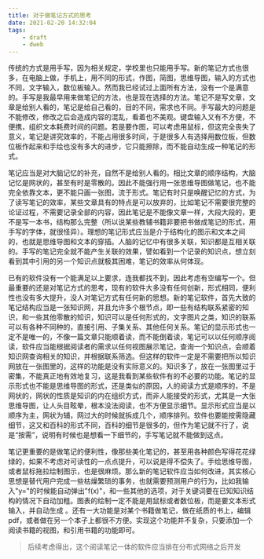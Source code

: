 ```yaml
---
title: 对于做笔记方式的思考
date: 2021-02-20 14:32:04
tags:
    - draft
    - dweb
---
```


传统的方式是用手写，因为相关规定，学校里也只能用手写。新的笔记方式也很多，在电脑上做，手机上，用不同的形式，作图，简图，思维导图，输入的方式也不同，文字输入，数位板输入。然而我已经试过上面所有方法，没有一个是满意的。手写是我最早用来做笔记的方法，也是现在选择的方法。笔记不是写文章，文章是给别人看的，笔记是给自己看的，目的不同，需求也不同。手写最大的问题是不能修改，修改之后会造成内容的混乱，看着也不美观。键盘输入又有不方便，不便携，组织文本耗费时间的问题。若是要作图，可以考虑用鼠标，但这完全丧失了意义，笔记是讲究效率的，不能占用很多时间，于是很多人有选择用数位板，但数位板作起来和手绘也没有多大的进步，它只能擦除，而不能自动生成一种笔记的形式。

笔记应当是对大脑记忆的补充，自然不是给别人看的。相比文章的顺序结构，大脑记忆是网状的，甚至有时是零散的。因此不能强行用一张思维导图做笔记，也不能完全依靠文本，更不能只画一张图，流于形式。笔记有时只是唤醒记忆的方式，为了读写笔记的效率，某些文章具有的特点是可以放弃的，比如笔记不需要很完整的论证过程，不需要记录全部的内容，因此笔记是不能像文章一样，大段大段的，更不是写一本书，结构那么完整（所以说某些教辅书籍非要把书做成笔记的形式，用手写的字体，就很怪异）。理想的笔记形式应当是介于结构化的图示和文本之间的，也就是思维导图和文本的穿插。人脑的记忆中有很多关联，知识都是互相关联的。手写的笔记完全就不能产生关联的效果，譬如看到一个记录的知识点，想立刻看到其中引用的另一个知识点就极其困难，笔记的效率从何体现。

已有的软件没有一个能满足以上要求，连我都找不到，因此考虑有空编写一个。但最重要的还是对笔记方式的思考，现有的软件大多没有任何创新，形式相同，便利性也没有多大提升，没人对笔记方式有任何新的思想。新的笔记软件，首先大致的笔记结构应当是一张知识网，并且允许多个根节点，即一些有结构联系紧密的知识，和一些其他零散的知识，知识可以是任何形式的，文字图片之类，知识的联系可以有各种不同种的，直接引用、子集关系、其他任何关系。笔记的显示形式也一定不是唯一的，不像一篇文章只能顺着读，而不能倒着读，笔记可以以任何顺序阅读，软件应当能根据阅读者的需求以任何视图展示笔记，查询一个知识点，会顺着知识网查询相关的知识，并根据联系筛选。但这样的软件一定是不需要把所以知识网放在一张图里的，这样的功能是没有实际意义的。知识多了，放在一张图里过于密集，不能真正地有效地复习，这是我看到某些软件有的不必要的功能。笔记的显示形式也不能是思维导图的形式，还是类似的原因，人的阅读方式是顺序的，不是网状的，网状的性质是知识的内在组织方式，而非人能接受的形式，尤其是一大张思维导图，让人头目眩晕，根本没法阅读，也不方便显示细节。显示形式应当是以顺序为主，网状为辅，网过大的时候就拆成几个，顺序排列。软件也要能按需隐藏细节，这又和百科的形式不同，百科的细节是很多的，但作为笔记就不行了，说是“按需”，说明有时候也是想看一下细节的，手写笔记就不能做到这点。

笔记更重要的是做笔记的便利性，像那些美化笔记的，甚至用各种颜色写得花花绿绿的，如果不考虑对可读性的一点点提升，可以说是得不偿失了。手绘思维导图，或者鼠标拖拉绘制图示，也是很麻烦。那么新的笔记软件应当如何改进，其实核心思想是替代用户完成一些枯燥繁琐的事务，也就需要预测用户的行为，比如我输入"y="的时候能自动弹出"f(x)"，和一些其他的选项，对于关键词要在已知知识结构的情况下自动加粗。图表的绘制一定不能是用鼠标或者数位板，而是要文本形式输入，并自动生成 。还有一大功能是对某个书籍做笔记，做在纸质的书上，编辑pdf，或者做在另一个本子上都很不方便。实现这个功能并不复杂，只要添加一个阅读书籍的视图，和引用书籍的功能即可。

> 后续考虑得出，这个阅读笔记一体的软件应当排在分布式网络之后开发
